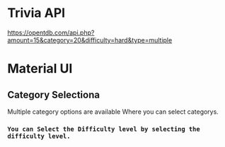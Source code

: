 # Trivia API

https://opentdb.com/api.php?amount=15&category=20&difficulty=hard&type=multiple

# Material UI

## Category Selectiona

Multiple category options are available Where you can select categorys.

### `You can Select the Difficulty level by selecting the difficulty level.`
